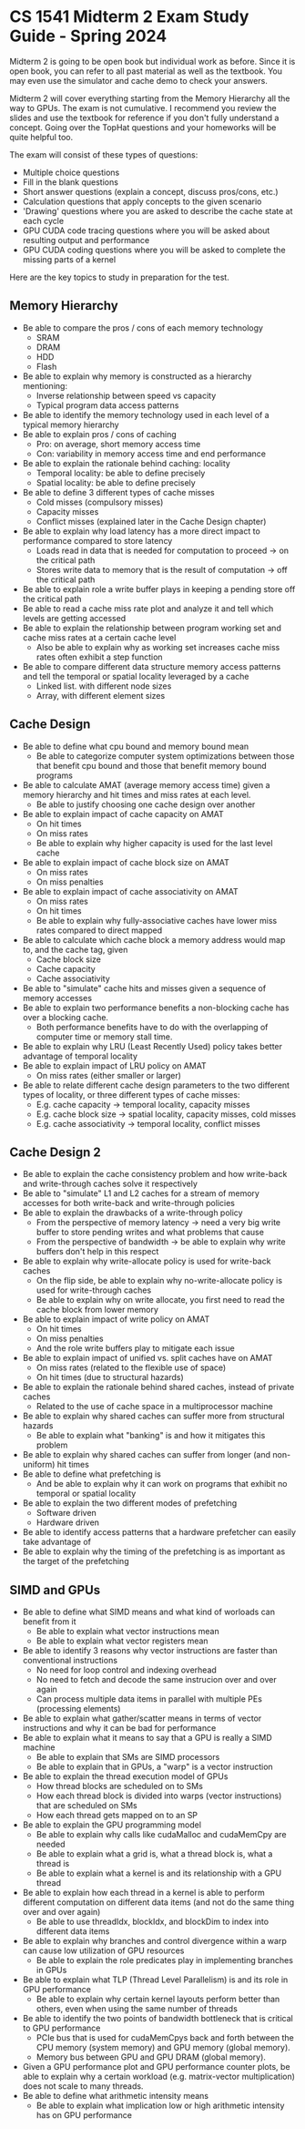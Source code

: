 # CS 1541 Midterm 2 Exam Study Guide - Spring 2024

Midterm 2 is going to be open book but individual work as before.  Since it is
open book,  you can refer to all past material as well as the textbook.  You
may even use the simulator and cache demo to check your answers.

Midterm 2 will cover everything starting from the Memory Hierarchy all the way
to GPUs.  The exam is not cumulative.  I recommend you review the slides and
use the textbook for reference if you don't fully understand a concept.  Going
over the TopHat questions and your homeworks will be quite helpful too.  

The exam will consist of these types of questions:
  * Multiple choice questions
  * Fill in the blank questions
  * Short answer questions (explain a concept, discuss pros/cons, etc.)
  * Calculation questions that apply concepts to the given scenario
  * 'Drawing' questions where you are asked to describe the cache state at each cycle 
  * GPU CUDA code tracing questions where you will be asked about resulting output and performance
  * GPU CUDA coding questions where you will be asked to complete the missing parts of a kernel

Here are the key topics to study in preparation for the test.

## Memory Hierarchy

* Be able to compare the pros / cons of each memory technology
  * SRAM
  * DRAM
  * HDD
  * Flash
* Be able to explain why memory is constructed as a hierarchy mentioning:
  * Inverse relationship between speed vs capacity
  * Typical program data access patterns
* Be able to identify the memory technology used in each level of a typical memory hierarchy
* Be able to explain pros / cons of caching
  * Pro: on average, short memory access time
  * Con: variability in memory access time and end performance
* Be able to explain the rationale behind caching: locality
  * Temporal locality: be able to define precisely
  * Spatial locality: be able to define precisely
* Be able to define 3 different types of cache misses
  * Cold misses (compulsory misses)
  * Capacity misses
  * Conflict misses (explained later in the Cache Design chapter)
* Be able to explain why load latency has a more direct impact to performance compared to store latency
  * Loads read in data that is needed for computation to proceed -> on the critical path
  * Stores write data to memory that is the result of computation -> off the critical path
* Be able to explain role a write buffer plays in keeping a pending store off the critical path
* Be able to read a cache miss rate plot and analyze it and tell which levels are getting accessed
* Be able to explain the relationship between program working set and cache miss rates at a certain cache level
  * Also be able to explain why as working set increases cache miss rates often exhibit a step function
* Be able to compare different data structure memory access patterns and tell the temporal or spatial locality leveraged by a cache
  * Linked list. with different node sizes
  * Array, with different element sizes

## Cache Design

* Be able to define what cpu bound and memory bound mean
  * Be able to categorize computer system optimizations between those that benefit cpu bound and those that benefit memory bound programs
* Be able to calculate AMAT (average memory access time) given a memory hierarchy and hit times and miss rates at each level.
  * Be able to justify choosing one cache design over another
* Be able to explain impact of cache capacity on AMAT
  * On hit times
  * On miss rates
  * Be able to explain why higher capacity is used for the last level cache
* Be able to explain impact of cache block size on AMAT
  * On miss rates
  * On miss penalties
* Be able to explain impact of cache associativity on AMAT
  * On miss rates
  * On hit times
  * Be able to explain why fully-associative caches have lower miss rates compared to direct mapped
* Be able to calculate which cache block a memory address would map to, and the cache tag, given
  * Cache block size
  * Cache capacity
  * Cache associativity
* Be able to "simulate" cache hits and misses given a sequence of memory accesses
* Be able to explain two performance benefits a non-blocking cache has over a blocking cache.
  * Both performance benefits have to do with the overlapping of computer time or memory stall time.
* Be able to explain why LRU (Least Recently Used) policy takes better advantage of temporal locality
* Be able to explain impact of LRU policy on AMAT
  * On miss rates (either smaller or larger)
* Be able to relate different cache design parameters to the two different types of locality, or three different types of cache misses:
  * E.g. cache capacity -> temporal locality, capacity misses
  * E.g. cache block size -> spatial locality, capacity misses, cold misses
  * E.g. cache associativity -> temporal locality, conflict misses

## Cache Design 2

* Be able to explain the cache consistency problem and how write-back and write-through caches solve it respectively
* Be able to "simulate" L1 and L2 caches for a stream of memory accesses for both write-back and write-through policies
* Be able to explain the drawbacks of a write-through policy
  * From the perspective of memory latency -> need a very big write buffer to store pending writes and what problems that cause
  * From the perspective of bandwidth -> be able to explain why write buffers don't help in this respect
* Be able to explain why write-allocate policy is used for write-back caches
  * On the flip side, be able to explain why no-write-allocate policy is used for write-through caches
  * Be able to explain why on write allocate, you first need to read the cache block from lower memory
* Be able to explain impact of write policy on AMAT
  * On hit times
  * On miss penalties
  * And the role write buffers play to mitigate each issue
* Be able to explain impact of unified vs. split caches have on AMAT
  * On miss rates (related to the flexible use of space)
  * On hit times (due to structural hazards)
* Be able to explain the rationale behind shared caches, instead of private caches
  * Related to the use of cache space in a multiprocessor machine
* Be able to explain why shared caches can suffer more from structural hazards
  * Be able to explain what "banking" is and how it mitigates this problem
* Be able to explain why shared caches can suffer from longer (and non-uniform) hit times
* Be able to define what prefetching is
  * And be able to explain why it can work on programs that exhibit no temporal or spatial locality
* Be able to explain the two different modes of prefetching
  * Software driven
  * Hardware driven
* Be able to identify access patterns that a hardware prefetcher can easily take advantage of
* Be able to explain why the timing of the prefetching is as important as the target of the prefetching

## SIMD and GPUs

* Be able to define what SIMD means and what kind of worloads can benefit from it
  * Be able to explain what vector instructions mean
  * Be able to explain what vector registers mean
* Be able to identify 3 reasons why vector instructions are faster than conventional instructions
  * No need for loop control and indexing overhead
  * No need to fetch and decode the same instrucion over and over again
  * Can process multiple data items in parallel with multiple PEs (processing elements)
* Be able to explain what gather/scatter means in terms of vector instructions and why it can be bad for performance
* Be able to explain what it means to say that a GPU is really a SIMD machine
  * Be able to explain that SMs are SIMD processors
  * Be able to explain that in GPUs, a "warp" is a vector instruction
* Be able to explain the thread execution model of GPUs
  * How thread blocks are scheduled on to SMs
  * How each thread block is divided into warps (vector instructions) that are scheduled on SMs
  * How each thread gets mapped on to an SP
* Be able to explain the GPU programming model 
  * Be able to explain why calls like cudaMalloc and cudaMemCpy are needed
  * Be able to explain what a grid is, what a thread block is, what a thread is
  * Be able to explain what a kernel is and its relationship with a GPU thread
* Be able to explain how each thread in a kernel is able to perform different computation on different data items (and not do the same thing over and over again)
  * Be able to use threadIdx, blockIdx, and blockDim to index into different data items 
* Be able to explain why branches and control divergence within a warp can cause low utilization of GPU resources
  * Be able to explain the role predicates play in implementing branches in GPUs
* Be able to explain what TLP (Thread Level Parallelism) is and its role in GPU performance
  * Be able to explain why certain kernel layouts perform better than others, even when using the same number of threads
* Be able to identify the two points of bandwidth bottleneck that is critical to GPU performance
  * PCIe bus that is used for cudaMemCpys back and forth between the CPU memory (system memory) and GPU memory (global memory).
  * Memory bus between GPU and GPU DRAM (global memory).
* Given a GPU performance plot and GPU performance counter plots, be able to explain why a certain workload (e.g. matrix-vector multiplication) does not scale to many threads.
* Be able to define what arithmetic intensity means
  * Be able to explain what implication low or high arithmetic intensity has on GPU performance

